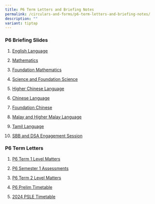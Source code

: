 ```yaml
---
title: P6 Term Letters and Briefing Notes
permalink: /circulars-and-forms/p6-term-letters-and-briefing-notes/
description: ""
variant: tiptap
---
```

<h3>P6 Briefing Slides</h3>
<ol data-tight="true" class="tight">
<li>
<p><a href="/files/2024_P6_English_Language_Briefing.pdf" rel="noopener noreferrer nofollow" target="_blank">English Language</a>
</p>
</li>
<li>
<p><a href="/files/P6_Mathematics.pdf" rel="noopener noreferrer nofollow" target="_blank">Mathematics</a>
</p>
</li>
<li>
<p><a href="/files/P6_Foundation_Mathematics.pdf" rel="noopener noreferrer nofollow" target="_blank">Foundation Mathematics</a>
</p>
</li>
<li>
<p><a href="/files/P6_Science___Foundation_Science.pdf" rel="noopener noreferrer nofollow" target="_blank">Science and Foundation Science</a>
</p>
</li>
<li>
<p><a href="/files/P6_Higher_Chinese.pdf" rel="noopener noreferrer nofollow" target="_blank">Higher Chinese Language</a>
</p>
</li>
<li>
<p><a href="/files/P6_Chinese.pdf" rel="noopener noreferrer nofollow" target="_blank">Chinese Language</a>
</p>
</li>
<li>
<p><a href="/files/P6_Foundation_Chinese.pdf" rel="noopener noreferrer nofollow" target="_blank">Foundation Chinese</a>
</p>
</li>
<li>
<p><a href="/files/P6_Malay___Higher_Malay_Language.pdf" rel="noopener noreferrer nofollow" target="_blank">Malay and Higher Malay Language</a>
</p>
</li>
<li>
<p><a href="/files/P6_Tamil.pdf" rel="noopener noreferrer nofollow" target="_blank">Tamil Language</a>
</p>
</li>
<li>
<p><a href="/files/SBB_and_DSA_Engagement_Session.pdf" rel="noopener noreferrer nofollow" target="_blank">SBB and DSA Engagement Session</a>
</p>
</li>
</ol>
<h3>P6 Term Letters</h3>
<ol data-tight="true" class="tight">
<li>
<p><a href="/files/2024_P6_Term_1_Level_Matters.pdf" rel="noopener noreferrer nofollow" target="_blank">P6 Term 1 Level Matters</a>
</p>
</li>
<li>
<p><a href="/files/2024_P6_Semester_1_Assessment.pdf" rel="noopener noreferrer nofollow" target="_blank">P6 Semester 1 Assessments</a>
</p>
</li>
<li>
<p><a href="/files/2024_P6_Term_2_Level_Matters.pdf" rel="noopener noreferrer nofollow" target="_blank">P6 Term 2 Level Matters</a>
</p>
</li>
<li>
<p><a href="/files/P6_Prelim_Timetable.pdf" rel="noopener noreferrer nofollow" target="_blank">P6 Prelim Timetable</a>
</p>
</li>
<li>
<p><a href="/files/2024_PSLE_Timetable.pdf" rel="noopener noreferrer nofollow" target="_blank">2024 PSLE Timetable</a>
</p>
</li>
</ol>
<h3></h3>
<p></p>